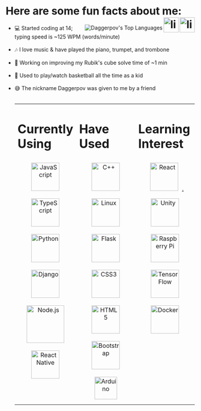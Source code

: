 <!-- target="_blank" doesn't appear to work in this markdown language, and neither do rel="external" or onclick="window.open(this.href,'_blank');return false;"!-->

<h1>Here are some fun facts about me:
    <a href="https://www.linkedin.com/in/danielagapov" target="_blank">
      <img align="right" src=https://img.shields.io/badge/linkedin-%231E77B5.svg?&style=for-the-badge&logo=linkedin&logoColor=white alt=linkedin style="margin-bottom: 5px;" height="40"/>   </a>
    <a href="https://www.instagram.com/ldh_codeclub/" target="_blank">
      <img align="right" src=https://img.shields.io/badge/LDH_CodeClub-E4405F?style=for-the-badge&logo=instagram&logoColor=white alt=linkedin style="margin-bottom: 5px;" height="40"/>
    </a>
  </h1>

<img align="right" alt="Daggerpov's Top Languages" src="https://github-readme-stats.vercel.app/api/top-langs?username=Daggerpov&show_icons=true&theme=tokyonight&layout=compact" />

<ul>
  <li>💻 Started coding at 14; typing speed is ~125 WPM (words/minute)</li></br>
  <li>🎶 I love music & have played the piano, trumpet, and trombone</li></br>
  <li>🧩 Working on improving my Rubik's cube solve time of ~1 min</li></br>
  <li>🏀 Used to play/watch basketball all the time as a kid</li></br>
  <li>😅 The nickname Daggerpov was given to me by a friend</li>
</h4>

</br>
<table><tr>
  <td bg="D4AF37" valign="top" width="33%">
    
  # Currently Using  
  <div align="center">  
    <a href="https://en.wikipedia.org/wiki/JavaScript" target="_blank">
      <img style="margin: 10px" src="https://profilinator.rishav.dev/skills-assets/javascript-original.svg" alt="JavaScript" height="75" />  </a>
    <a href="https://www.typescriptlang.org/" target="_blank">
       <img style="margin: 10px" src="https://profilinator.rishav.dev/skills-assets/typescript-original.svg" alt="TypeScript" height="75" />  </a>
    <a href="https://www.python.org/" target="_blank">
      <img style="margin: 10px" src="https://profilinator.rishav.dev/skills-assets/python-original.svg" alt="Python" height="75" />  </a>
    <a href="https://www.djangoproject.com/" target="_blank">
      <img style="margin: 10px" src="https://profilinator.rishav.dev/skills-assets/django-original.svg" alt="Django" height="75" />  </a>
    <a href="https://nodejs.org/en/" target="_blank">
      <img style="margin: 10px" src="https://profilinator.rishav.dev/skills-assets/nodejs-original-wordmark.svg" alt="Node.js" height="100" />  </a>
    <a href="https://reactnative.dev/" target="_blank">
      <img style="margin: 10px" src="https://raw.githubusercontent.com/kristerkari/react-native-svg-transformer/HEAD/images/react-native-logo.png" alt="React Native" height="75" />  </a>
  </div>

  </td><td valign="top" width="33%">

  # Have Used  
  <div align="center">  
    <a href="https://en.wikipedia.org/wiki/C%2B%2B" target="_blank">
      <img style="margin: 10px" src="https://profilinator.rishav.dev/skills-assets/cplusplus-original.svg" alt="C++" height="75" />  </a>
    <a href="https://en.wikipedia.org/wiki/Linux" target="_blank">
      <img style="margin: 10px" src="https://profilinator.rishav.dev/skills-assets/linux-original.svg" alt="Linux" height="75" />  </a>
    <a href="https://flask.palletsprojects.com/en/2.0.x/" target="_blank">
      <img style="margin: 10px" src="https://www.kindpng.com/picc/m/188-1882416_flask-python-logo-hd-png-download.png" alt="Flask" height="75" />  </a> 
    <a href="https://en.wikipedia.org/wiki/CSS" target="_blank">
      <img style="margin: 10px" src="https://profilinator.rishav.dev/skills-assets/css3-original-wordmark.svg" alt="CSS3" height="75" />  </a>
    <a href="https://en.wikipedia.org/wiki/HTML5" target="_blank">
      <img style="margin: 10px" src="https://profilinator.rishav.dev/skills-assets/html5-original-wordmark.svg" alt="HTML5" height="75" />  </a>
    <a href="https://getbootstrap.com/" target="_blank">
      <img style="margin: 10px" src="https://profilinator.rishav.dev/skills-assets/bootstrap-plain.svg" alt="Bootstrap" height="75" />  </a>
    <a href="https://www.arduino.cc/" target="_blank">
      <img style="margin: 10px" src="https://profilinator.rishav.dev/skills-assets/arduino.png" alt="Arduino" height="60" />  </a>
  </div>

  </td><td valign="top" width="33%">

  # Learning Interest  
  <div align="center">  
    <a href="https://reactjs.org/" target="_blank">
      <img style="margin: 10px" src="https://profilinator.rishav.dev/skills-assets/react-original-wordmark.svg" alt="React" height="75" />.  </a>
    <a href="https://unity.com/" target="_blank">
      <img style="margin: 10px" src="https://profilinator.rishav.dev/skills-assets/unity.png" alt="Unity" height="75" />  </a>  
    <a href="https://www.raspberrypi.org/" target="_blank">
      <img style="margin: 10px" src="https://profilinator.rishav.dev/skills-assets/raspberrypi.png" alt="Raspberry Pi" height="75" />  </a>
    <a href="https://www.tensorflow.org/" target="_blank">
      <img style="margin: 10px" src="https://profilinator.rishav.dev/skills-assets/tensorflow-icon.svg" alt="TensorFlow" height="75" />  </a>
    <a href="https://www.docker.com/?utm_source=google&utm_medium=cpc&utm_campaign=dockerhomepage&utm_content=namer&utm_term=dockerhomepage&utm_budget=growth&gclid=Cj0KCQjw4eaJBhDMARIsANhrQADDCjR1Vha919pu7dDck1bMv_7L4N1a2LPmlQ3yM3P8kW3Zxwp0SN8aAvH-EALw_wcB" target="_blank">
      <img style="margin: 10px" src="https://profilinator.rishav.dev/skills-assets/docker-original-wordmark.svg" alt="Docker" height="75" />  </a>
  </div>

</td></tr></table>  
